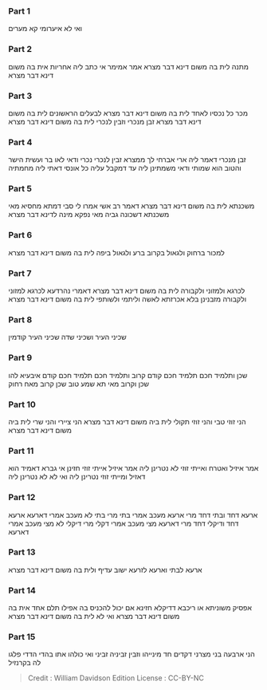 
### Part 1
ואי לא איערומי קא מערים

### Part 2
מתנה לית בה משום דינא דבר מצרא אמר אמימר אי כתב ליה אחריות אית בה משום דינא דבר מצרא

### Part 3
מכר כל נכסיו לאחד לית בה משום דינא דבר מצרא לבעלים הראשונים לית בה משום דינא דבר מצרא זבן מנכרי וזבין לנכרי לית בה משום דינא דבר מצרא

### Part 4
זבן מנכרי דאמר ליה ארי אברחי לך ממצרא זבין לנכרי נכרי ודאי לאו בר ועשית הישר והטוב הוא שמותי ודאי משמתינן ליה עד דמקבל עליה כל אונסי דאתי ליה מחמתיה

### Part 5
משכנתא לית בה משום דינא דבר מצרא דאמר רב אשי אמרו לי סבי דמתא מחסיא מאי משכנתא דשכונה גביה מאי נפקא מינה לדינא דבר מצרא

### Part 6
למכור ברחוק ולגאול בקרוב ברע ולגאול ביפה לית בה משום דינא דבר מצרא

### Part 7
לכרגא ולמזוני ולקבורה לית בה משום דינא דבר מצרא דאמרי נהרדעא לכרגא למזוני ולקבורה מזבנינן בלא אכרזתא לאשה וליתמי ולשותפי לית בה משום דינא דבר מצרא

### Part 8
שכיני העיר ושכיני שדה שכיני העיר קודמין

### Part 9
שכן ותלמיד חכם תלמיד חכם קודם קרוב ותלמיד חכם תלמיד חכם קודם איבעיא להו שכן וקרוב מאי תא שמע טוב שכן קרוב מאח רחוק

### Part 10
הני זוזי טבי והני זוזי תקולי לית ביה משום דינא דבר מצרא הני ציירי והני שרי לית ביה משום דינא דבר מצרא

### Part 11
אמר איזיל ואטרח ואייתי זוזי לא נטרינן ליה אמר איזיל אייתי זוזי חזינן אי גברא דאמיד הוא דאזיל ומייתי זוזי נטרינן ליה ואי לא לא נטרינן ליה

### Part 12
ארעא דחד ובתי דחד מרי ארעא מעכב אמרי בתי מרי בתי לא מעכב אמרי דארעא ארעא דחד ודיקלי דחד מרי דארעא מצי מעכב אמרי דקלי מרי דיקלי לא מצי מעכב אמרי דארעא

### Part 13
ארעא לבתי וארעא לזרעא ישוב עדיף ולית בה משום דינא דבר מצרא

### Part 14
אפסיק משוניתא או ריכבא דדיקלא חזינא אם יכול להכניס בה אפילו תלם אחד אית בה משום דינא דבר מצרא ואי לא לית בה משום דינא דבר מצרא

### Part 15
הני ארבעה בני מצרני דקדים חד מינייהו וזבין זביניה זביני ואי כולהו אתו בהדי הדדי פלגו לה בקרנזיל

>Credit : William Davidson Edition
>License : CC-BY-NC